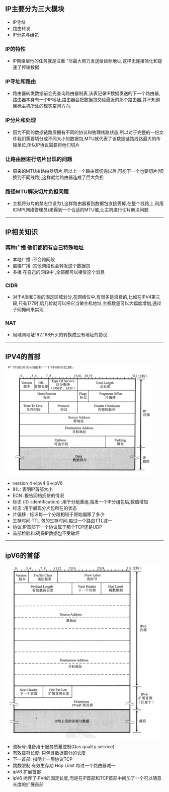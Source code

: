 ## IP主要分为三大模块
+ IP寻址
+ 路由转发
+ IP分包与组包

### IP的特性
+ IP网络层他的任务就是注重 "尽最大努力发送给目标地址,这样无连接简化和提速了传输数据

### IP寻址和路由
+ 路由器转发数据前会先查询路由器制表,该表记录IP数据发送的下一个路由器,路由器本身有一个IP地址,路由器会把数据包交给最近的那个路由器,并不知道目标主机所处的现实空间方向.

### IP分片和处理
+ 因为不同的数据链路层拥有不同的协议和物理线路状态,所以对于完整的一份文件我们需要切分成不同大小的数据包,MTU就代表了该数据链路线路最大的传输单位,所以IP协议需要将他们切片
  
### 让路由器进行切片出现的问题
+ 原来的MTU由路由器切片,所以上一个路由器切完以后,可能下一个也要切片(切换到不同线路),这样就给路由器造成了巨大负担

### 路径MTU解决切片负担问题
+ 主机将分片的禁志位设为1,这样路由器看到数据包直接丢掉,在整个线路上,利用ICMP(网络管理员)来得到一个合适的MTU值,让主机进行切片解决问题.

---
## IP相关知识
### 两种广播 他们都拥有自己特殊地址
+ 本地广播 :不会跨网段
+ 直接广播 :其他网段也会转发这个数据包
+ 多播 在自己的网段中 ,全部都可以接受这个消息
  

### CIDR
+ 对于A类和C类的固定区域划分,在网络位中,有很多是浪费的,比如在IPV4第三段,只有177时,后几位就可以把它当做主机地址,主机数量可以大幅度增加,通过子网掩码来实现

### NAT
+ 局域网地址192.168开头的转换成公有地址的协议.

___
## IPV4的首部
![](2022-04-04-23-25-00.png)
+ version 4->ipv4 6->ipV6
+ IHL: 表明IP首部大小
+ ECN :报告网络拥挤的情况
+ 标识 (ID :identification) :用于分组重组,每发一个IP分组包后,数值增加
+ 标志 :用于展现分片包所在的状态 
+ 片偏移 : 标识每一个分段相较于原始偏移了多少
+ 生存时间:TTL 包的生存时间,每过一个路由TTL减一
+ 协议:IP首部下一个协议属于那个TCP还是UDP
+ 首部检验和:确保IP数据包不受破坏

---
## ipV6的首部
![](2022-04-04-23-31-07.png)
+ 流标号:准备用于服务质量控制(Qos quality service)
+ 有效载荷长度: 只包含数据部分的长度
+ 下一首部: 指明上一层协议TCP
+ 跳数限制:有效生存期 Hop Limit 每过一个路由器减一
+ ipV6 扩展首部
+ ipV6 抛弃了IPV4的固定长度,而是在IP首部和TCP首部中间加了一个可以随意长度的扩展首部